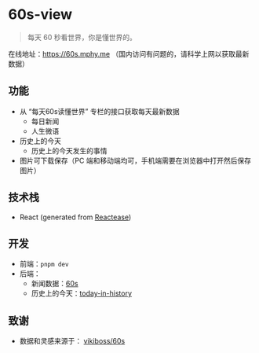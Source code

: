 # 60s-view

> 每天 60 秒看世界，你是懂世界的。

在线地址：https://60s.mphy.me （国内访问有问题的，请科学上网以获取最新数据）

## 功能

- 从 “每天60s读懂世界” 专栏的接口获取每天最新数据
  - 每日新闻
  - 人生微语
- 历史上的今天
  - 历史上的今天发生的事情
- 图片可下载保存（PC 端和移动端均可，手机端需要在浏览器中打开然后保存图片）

## 技术栈

- React (generated from [Reactease](https://reactease.netlify.app/))

## 开发

- 前端：`pnpm dev`
- 后端：
  - 新闻数据：[60s](https://github.com/Hacker-C/60s)
  - 历史上的今天：[today-in-history](https://github.com/Hacker-C/today-in-history)

## 致谢

- 数据和灵感来源于： [vikiboss/60s](https://github.com/vikiboss/60s)
